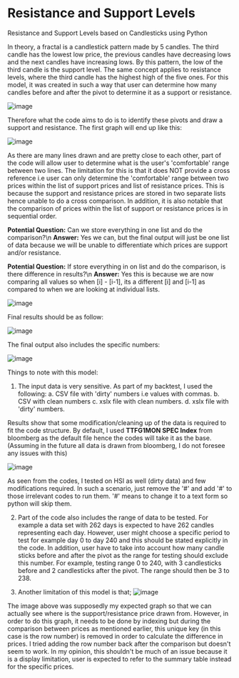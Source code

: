 # Resistance and Support Levels 

Resistance and Support Levels based on Candlesticks using Python

In theory, a fractal is a candlestick pattern made by 5 candles. The third candle has the lowest low price, the previous candles have decreasing lows and the next candles have increasing lows. By this pattern, the low of the third candle is the support level. The same concept applies to resistance levels, where the third candle has the highest high of the five ones. For this model, it was created in such a way that user can determine how many candles before and after the pivot to determine it as a support or resistance. 

![image](https://user-images.githubusercontent.com/107907500/177912191-18b8cc03-4d5d-4cf6-bc0e-15ad12d62873.png)

Therefore what the code aims to do is to identify these pivots and draw a support and resistance. The first graph will end up like this:

![image](https://user-images.githubusercontent.com/107907500/178862381-41ed4f22-30b9-40d2-921b-c396283d1aab.png)

As there are many lines drawn and are pretty close to each other, part of the code will allow user to determine what is the user's 'comfortable' range between two lines. The limitation for this is that it does NOT provide a cross reference i.e user can only determine the 'comfortable' range between two prices within the list of support prices and list of resistance prices. This is because the support and resistance prices are stored in two separate lists hence unable to do a cross comparison. In addition, it is also notable that the comparison of prices within the list of support or resistance prices is in sequential order.

**Potential Question:** Can we store everything in one list and do the comparison?\n
**Answer:** Yes we can, but the final output will just be one list of data because we will be unable to differentiate which prices are support and/or resistance. 

**Potential Question:** If store everything in on list and do the comparison, is there difference in results?\n
**Answer:** Yes this is because we are now comparing all values so when [i] - [i-1], its a different [i] and [i-1] as compared to when we are looking at individual lists. 

![image](https://user-images.githubusercontent.com/107907500/178859003-f65b1819-e082-48e6-babe-70ed5d1b24af.png)

Final results should be as follow:

![image](https://user-images.githubusercontent.com/107907500/178862411-e9db9f1b-3d78-4ec3-bb34-1491abfe067a.png)

The final output also includes the specific numbers:

![image](https://user-images.githubusercontent.com/107907500/178862422-3b7184fe-6014-4e2f-a69f-e3dc072223e6.png)

Things to note with this model:
1. The input data is very sensitive. As part of my backtest, I used the following:
  a. CSV file with 'dirty' numbers i.e values with commas.
  b. CSV with clean numbers
  c. xslx file with clean numbers.
  d. xslx file with 'dirty' numbers.
 
Results show that some modification/cleaning up of the data is required to fit the code structure. By default, I used **TTFG1MON SPEC Index** from bloomberg as the default file hence the codes will take it as the base. (Assuming in the future all data is drawn from bloomberg, I do not foresee any issues with this)

![image](https://user-images.githubusercontent.com/107907500/178708618-d41c5440-1608-473f-8c1f-0e3e7c920b55.png)

As seen from the codes, I tested on HSI as well (dirty data) and few modifications required. In such a scenario, just remove the '#' and add '#' to those irrelevant codes to run them. '#' means to change it to a text form so python will skip them. 

2. Part of the code also includes the range of data to be tested. For example a data set with 262 days is expected to have 262 candles representing each day. However, user might choose a specific period to test for example day 0 to day 240 and this should be stated explicitly in the code. In addition, user have to take into account how many candle sticks before and after the pivot as the range for testing should exclude this number. For example, testing range 0 to 240, with 3 candlesticks before and 2 candlesticks after the pivot. The range should then be 3 to 238. 

3. Another limitation of this model is that; 
![image](https://user-images.githubusercontent.com/107907500/178861641-c7c43781-5146-4c06-b862-e6e32dae2378.png)

The image above was supposedly my expected graph so that we can actually see where is the support/resistance price drawn from. However, in order to do this graph, it needs to be done by indexing but during the comparison between prices as mentioned earlier, this unique key (in this case is the row number) is removed in order to calculate the difference in prices. I tried adding the row number back after the comparison but doesn't seem to work. In my opinion, this shouldn't be much of an issue because it is a display limitation, user is expected to refer to the summary table instead for the specific prices. 

